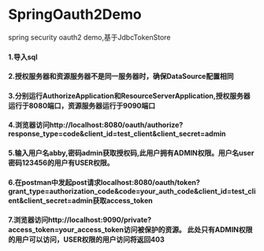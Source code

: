 # SpringOauth2Demo
spring security oauth2 demo,基于JdbcTokenStore

#### 1.导入sql
#### 2.授权服务器和资源服务器不是同一服务器时，确保DataSource配置相同
#### 3.分别运行AuthorizeApplication和ResourceServerApplication,授权服务器运行于8080端口，资源服务器运行于9090端口
#### 4.浏览器访问http://localhost:8080/oauth/authorize?response_type=code&client_id=test_client&client_secret=admin
#### 5.输入用户名abby,密码admin获取授权码,此用户拥有ADMIN权限。用户名user密码123456的用户有USER权限。
#### 6.在postman中发起post请求localhost:8080/oauth/token?grant_type=authorization_code&code=your_auth_code&client_id=test_client&client_secret=admin获取access_token
#### 7.浏览器访问http://localhost:9090/private?access_token=your_access_token访问被保护的资源。 此处只有ADMIN权限的用户可以访问，USER权限的用户访问将返回403
